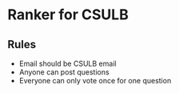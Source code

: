 # Ranker for CSULB

## Rules

- Email should be CSULB email
- Anyone can post questions
- Everyone can only vote once for one question
